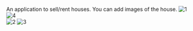 
An application to sell/rent houses. You can add images of the house.
![1](https://user-images.githubusercontent.com/116505442/223934376-2fc2dc9d-e553-43aa-a7ad-8467f6cfa9e1.png)
![4](https://user-images.githubusercontent.com/116505442/223934385-4adb065f-cf17-4403-bbfb-ee300d1729a0.png)  
![2](https://user-images.githubusercontent.com/116505442/223934421-b259bfcf-078c-4f73-aa15-e8a5898113ff.png)
![3](https://user-images.githubusercontent.com/116505442/223934431-e3c9e43a-34b7-4e39-8c1f-cdcba7306af6.png)
